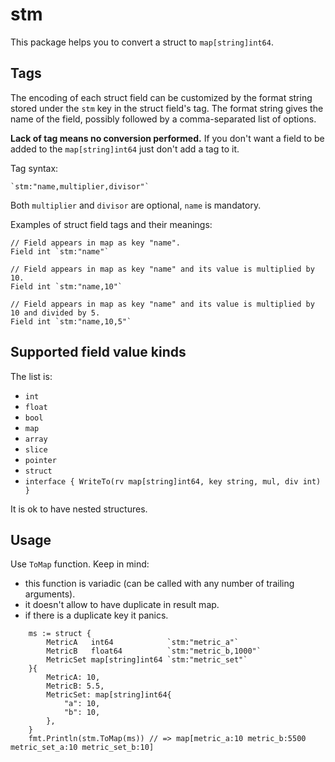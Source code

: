 <!--
title: "stm"
custom_edit_url: "https://github.com/netdata/netdata/blob/master/src/go/collectors/go.d.plugin/pkg/stm/README.md"
sidebar_label: "stm"
learn_status: "Published"
learn_rel_path: "Developers/External plugins/go.d.plugin/Helper Packages"
-->

# stm

This package helps you to convert a struct to `map[string]int64`.

## Tags

The encoding of each struct field can be customized by the format string stored under the `stm` key in the struct
field's tag. The format string gives the name of the field, possibly followed by a comma-separated list of options.

**Lack of tag means no conversion performed.**
If you don't want a field to be added to the `map[string]int64` just don't add a tag to it.

Tag syntax:

```
`stm:"name,multiplier,divisor"`
```

Both `multiplier` and `divisor` are optional, `name` is mandatory.

Examples of struct field tags and their meanings:

```
// Field appears in map as key "name".
Field int `stm:"name"`

// Field appears in map as key "name" and its value is multiplied by 10.
Field int `stm:"name,10"`

// Field appears in map as key "name" and its value is multiplied by 10 and divided by 5.
Field int `stm:"name,10,5"`
```

## Supported field value kinds

The list is:

- `int`
- `float`
- `bool`
- `map`
- `array`
- `slice`
- `pointer`
- `struct`
- `interface { WriteTo(rv map[string]int64, key string, mul, div int) }`

It is ok to have nested structures.

## Usage

Use `ToMap` function. Keep in mind:

- this function is variadic (can be called with any number of trailing arguments).
- it doesn't allow to have duplicate in result map.
- if there is a duplicate key it panics.

```
	ms := struct {
		MetricA   int64            `stm:"metric_a"`
		MetricB   float64          `stm:"metric_b,1000"`
		MetricSet map[string]int64 `stm:"metric_set"`
	}{
		MetricA: 10,
		MetricB: 5.5,
		MetricSet: map[string]int64{
			"a": 10,
			"b": 10,
		},
	}
	fmt.Println(stm.ToMap(ms)) // => map[metric_a:10 metric_b:5500 metric_set_a:10 metric_set_b:10]
```
